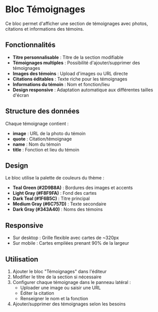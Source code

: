 # Bloc Témoignages

Ce bloc permet d'afficher une section de témoignages avec photos, citations et informations des témoins.

## Fonctionnalités

- **Titre personnalisable** : Titre de la section modifiable
- **Témoignages multiples** : Possibilité d'ajouter/supprimer des témoignages
- **Images des témoins** : Upload d'images ou URL directe
- **Citations éditables** : Texte riche pour les témoignages
- **Informations du témoin** : Nom et fonction/lieu
- **Design responsive** : Adaptation automatique aux différentes tailles d'écran

## Structure des données

Chaque témoignage contient :

- **image** : URL de la photo du témoin
- **quote** : Citation/témoignage
- **name** : Nom du témoin
- **title** : Fonction et lieu du témoin

## Design

Le bloc utilise la palette de couleurs du thème :

- **Teal Green (#2D9B8A)** : Bordures des images et accents
- **Light Gray (#F8F9FA)** : Fond des cartes
- **Dark Teal (#1F6B5C)** : Titre principal
- **Medium Gray (#6C757D)** : Texte secondaire
- **Dark Gray (#343A40)** : Noms des témoins

## Responsive

- Sur desktop : Grille flexible avec cartes de ~320px
- Sur mobile : Cartes empilées prenant 90% de la largeur

## Utilisation

1. Ajouter le bloc "Témoignages" dans l'éditeur
2. Modifier le titre de la section si nécessaire
3. Configurer chaque témoignage dans le panneau latéral :
   - Uploader une image ou saisir une URL
   - Éditer la citation
   - Renseigner le nom et la fonction
4. Ajouter/supprimer des témoignages selon les besoins
